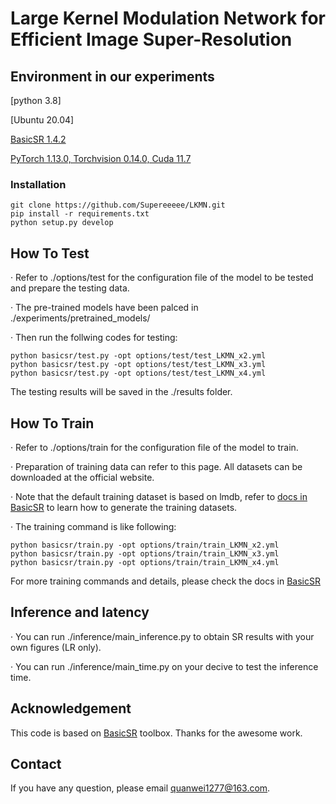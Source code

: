 # Large Kernel Modulation Network for Efficient Image Super-Resolution

## Environment in our experiments
[python 3.8]

[Ubuntu 20.04]

[BasicSR 1.4.2](https://github.com/XPixelGroup/BasicSR)

[PyTorch 1.13.0, Torchvision 0.14.0, Cuda 11.7](https://pytorch.org/get-started/previous-versions/)

### Installation
```
git clone https://github.com/Supereeeee/LKMN.git
pip install -r requirements.txt
python setup.py develop
```

## How To Test
· Refer to ./options/test for the configuration file of the model to be tested and prepare the testing data.  

· The pre-trained models have been palced in ./experiments/pretrained_models/  

· Then run the follwing codes for testing:  

```
python basicsr/test.py -opt options/test/test_LKMN_x2.yml
python basicsr/test.py -opt options/test/test_LKMN_x3.yml
python basicsr/test.py -opt options/test/test_LKMN_x4.yml
```
The testing results will be saved in the ./results folder.

## How To Train
· Refer to ./options/train for the configuration file of the model to train.  

· Preparation of training data can refer to this page. All datasets can be downloaded at the official website.  

· Note that the default training dataset is based on lmdb, refer to [docs in BasicSR](https://github.com/XPixelGroup/BasicSR/blob/master/docs/DatasetPreparation.md) to learn how to generate the training datasets.  

· The training command is like following:
```
python basicsr/train.py -opt options/train/train_LKMN_x2.yml
python basicsr/train.py -opt options/train/train_LKMN_x3.yml
python basicsr/train.py -opt options/train/train_LKMN_x4.yml
```
For more training commands and details, please check the docs in [BasicSR](https://github.com/XPixelGroup/BasicSR)  


## Inference and latency
· You can run ./inference/main_inference.py to obtain SR results with your own figures (LR only).

· You can run ./inference/main_time.py on your decive to test the inference time.


## Acknowledgement
This code is based on [BasicSR](https://github.com/XPixelGroup/BasicSR) toolbox. Thanks for the awesome work.

## Contact
If you have any question, please email quanwei1277@163.com.
